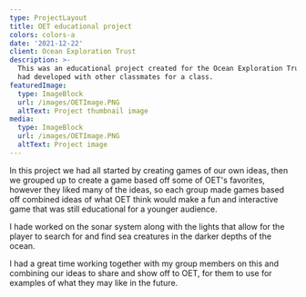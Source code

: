 ```yaml
---
type: ProjectLayout
title: OET educational project
colors: colors-a
date: '2021-12-22'
client: Ocean Exploration Trust
description: >-
  This was an educational project created for the Ocean Exploration Trust that I
  had developed with other classmates for a class.
featuredImage:
  type: ImageBlock
  url: /images/OETImage.PNG
  altText: Project thumbnail image
media:
  type: ImageBlock
  url: /images/OETImage.PNG
  altText: Project image
---
```

In this project we had all started by creating games of our own ideas, then we grouped up to create a game based off some of OET's favorites, however they liked many of the ideas, so each group made games based off combined ideas of what OET think would make a fun and interactive game that was still educational for a younger audience.

I hade worked on the sonar system along with the lights that allow for the player to search for and find sea creatures in the darker depths of the ocean.

I had a great time working together with my group members on this and combining our ideas to share and show off to OET, for them to use for examples of what they may like in the future.
